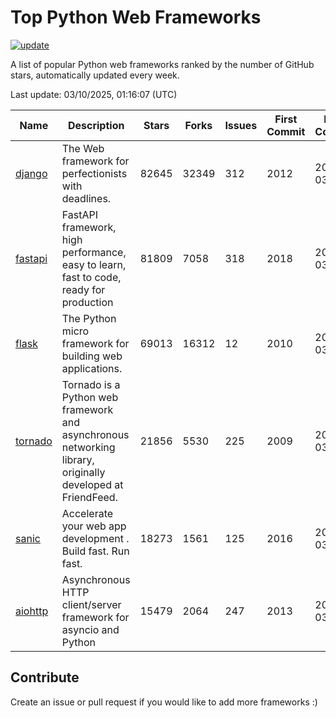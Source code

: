# Top Python Web Frameworks

[![update](https://github.com/sunnysid3up/python-web-frameworks/actions/workflows/update.yml/badge.svg)](https://github.com/sunnysid3up/python-web-frameworks/actions/workflows/update.yml)

A list of popular Python web frameworks ranked by the number of GitHub stars, automatically updated every week.

Last update: 03/10/2025, 01:16:07 (UTC)

| Name          | Description          | Stars                     | Forks          | Issues               | First Commit        | Last Commit         |
|---------------|----------------------|---------------------------|----------------|----------------------|---------------------|---------------------|
| [django](https://github.com/django/django) | The Web framework for perfectionists with deadlines. | 82645 | 32349 | 312 | 2012 | 2025-03-10 |
| [fastapi](https://github.com/fastapi/fastapi) | FastAPI framework, high performance, easy to learn, fast to code, ready for production | 81809 | 7058 | 318 | 2018 | 2025-03-10 |
| [flask](https://github.com/pallets/flask) | The Python micro framework for building web applications. | 69013 | 16312 | 12 | 2010 | 2025-03-09 |
| [tornado](https://github.com/tornadoweb/tornado) | Tornado is a Python web framework and asynchronous networking library, originally developed at FriendFeed. | 21856 | 5530 | 225 | 2009 | 2025-03-09 |
| [sanic](https://github.com/sanic-org/sanic) |  Accelerate your web app development . Build fast. Run fast. | 18273 | 1561 | 125 | 2016 | 2025-03-09 |
| [aiohttp](https://github.com/aio-libs/aiohttp) | Asynchronous HTTP client/server framework for asyncio and Python | 15479 | 2064 | 247 | 2013 | 2025-03-09 |

## Contribute 

Create an issue or pull request if you would like to add more frameworks :)